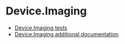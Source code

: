 # Device.Imaging
- [Device.Imaging tests](device-imaging-tests.md)
- [Device.Imaging additional documentation](device-imaging-additional-documentation.md)
